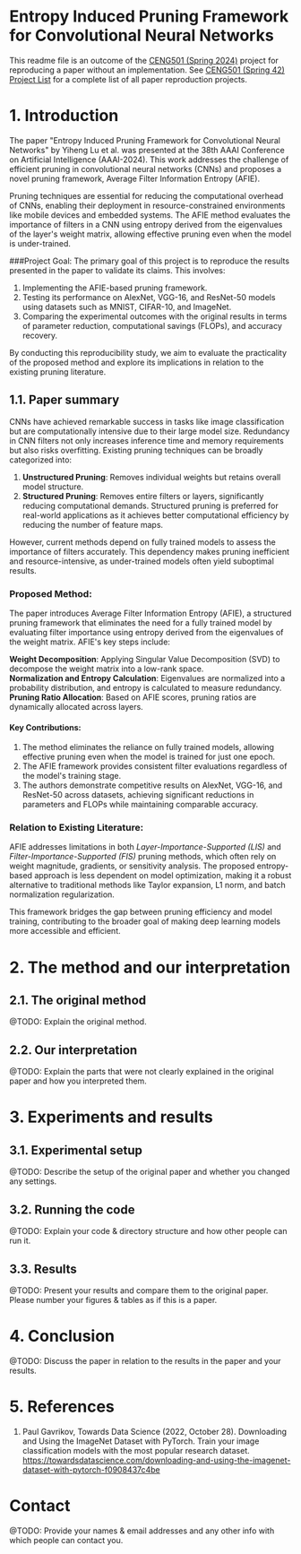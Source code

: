 # Entropy Induced Pruning Framework for Convolutional Neural Networks

This readme file is an outcome of the [CENG501 (Spring 2024)](https://ceng.metu.edu.tr/~skalkan/DL/) project for reproducing a paper without an implementation. See [CENG501 (Spring 42) Project List](https://github.com/CENG501-Projects/CENG501-Fall2024) for a complete list of all paper reproduction projects.

# 1. Introduction

The paper "Entropy Induced Pruning Framework for Convolutional Neural Networks" by Yiheng Lu et al. was presented at the 38th AAAI Conference on Artificial Intelligence (AAAI-2024). This work addresses the challenge of efficient pruning in convolutional neural networks (CNNs) and proposes a novel pruning framework, Average Filter Information Entropy (AFIE).

Pruning techniques are essential for reducing the computational overhead of CNNs, enabling their deployment in resource-constrained environments like mobile devices and embedded systems. The AFIE method evaluates the importance of filters in a CNN using entropy derived from the eigenvalues of the layer's weight matrix, allowing effective pruning even when the model is under-trained.

###Project Goal:
The primary goal of this project is to reproduce the results presented in the paper to validate its claims. This involves:

1. Implementing the AFIE-based pruning framework.
2. Testing its performance on AlexNet, VGG-16, and ResNet-50 models using datasets such as MNIST, CIFAR-10, and ImageNet.
3. Comparing the experimental outcomes with the original results in terms of parameter reduction, computational savings (FLOPs), and accuracy recovery.

By conducting this reproducibility study, we aim to evaluate the practicality of the proposed method and explore its implications in relation to the existing pruning literature.


## 1.1. Paper summary

CNNs have achieved remarkable success in tasks like image classification but are computationally intensive due to their large model size. Redundancy in CNN filters not only increases inference time and memory requirements but also risks overfitting. Existing pruning techniques can be broadly categorized into:

1. **Unstructured Pruning**: Removes individual weights but retains overall model structure.
2. **Structured Pruning**: Removes entire filters or layers, significantly reducing computational demands.
Structured pruning is preferred for real-world applications as it achieves better computational efficiency by reducing the number of feature maps.

However, current methods depend on fully trained models to assess the importance of filters accurately. This dependency makes pruning inefficient and resource-intensive, as under-trained models often yield suboptimal results.

### Proposed Method:
The paper introduces Average Filter Information Entropy (AFIE), a structured pruning framework that eliminates the need for a fully trained model by evaluating filter importance using entropy derived from the eigenvalues of the weight matrix. AFIE's key steps include:

**Weight Decomposition**: Applying Singular Value Decomposition (SVD) to decompose the weight matrix into a low-rank space.  
**Normalization and Entropy Calculation**: Eigenvalues are normalized into a probability distribution, and entropy is calculated to measure redundancy.  
**Pruning Ratio Allocation**: Based on AFIE scores, pruning ratios are dynamically allocated across layers.  
#### Key Contributions:

1. The method eliminates the reliance on fully trained models, allowing effective pruning even when the model is trained for just one epoch.
2. The AFIE framework provides consistent filter evaluations regardless of the model's training stage.
3. The authors demonstrate competitive results on AlexNet, VGG-16, and ResNet-50 across datasets, achieving significant reductions in parameters and FLOPs while maintaining comparable accuracy.

### Relation to Existing Literature:
AFIE addresses limitations in both *Layer-Importance-Supported (LIS)* and *Filter-Importance-Supported (FIS)* pruning methods, which often rely on weight magnitude, gradients, or sensitivity analysis. The proposed entropy-based approach is less dependent on model optimization, making it a robust alternative to traditional methods like Taylor expansion, L1 norm, and batch normalization regularization.

This framework bridges the gap between pruning efficiency and model training, contributing to the broader goal of making deep learning models more accessible and efficient.

# 2. The method and our interpretation

## 2.1. The original method

@TODO: Explain the original method.

## 2.2. Our interpretation

@TODO: Explain the parts that were not clearly explained in the original paper and how you interpreted them.

# 3. Experiments and results

## 3.1. Experimental setup

@TODO: Describe the setup of the original paper and whether you changed any settings.

## 3.2. Running the code

@TODO: Explain your code & directory structure and how other people can run it.

## 3.3. Results

@TODO: Present your results and compare them to the original paper. Please number your figures & tables as if this is a paper.

# 4. Conclusion

@TODO: Discuss the paper in relation to the results in the paper and your results.

# 5. References

1. Paul Gavrikov, Towards Data Science (2022, October 28). Downloading and Using the ImageNet Dataset with PyTorch. Train your image classification models with the most popular research dataset. https://towardsdatascience.com/downloading-and-using-the-imagenet-dataset-with-pytorch-f0908437c4be

# Contact

@TODO: Provide your names & email addresses and any other info with which people can contact you.
